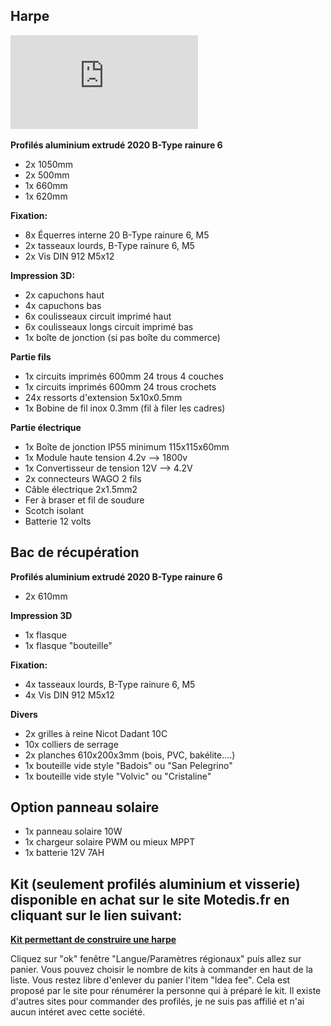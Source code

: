 ## Harpe


![Dimensions](https://github.com/Ratamuse/Harpe/blob/main/Harpe%20ruches/Images/Plan%20harpe.pdf)



**Profilés aluminium extrudé 2020 B-Type rainure 6**
- 2x 1050mm
- 2x 500mm
- 1x 660mm
- 1x 620mm


**Fixation:**
- 8x Équerres interne 20 B-Type rainure 6, M5
- 2x tasseaux lourds, B-Type rainure 6, M5
- 2x Vis DIN 912 M5x12

**Impression 3D:**
- 2x capuchons haut
- 4x capuchons bas
- 6x coulisseaux circuit imprimé haut
- 6x coulisseaux longs circuit imprimé bas
- 1x boîte de jonction (si pas boîte du commerce)

**Partie fils**
- 1x circuits imprimés 600mm 24 trous 4 couches
- 1x circuits imprimés 600mm 24 trous crochets
- 24x ressorts d'extension 5x10x0.5mm
- 1x Bobine de fil inox 0.3mm (fil à filer les cadres)

**Partie électrique**
- 1x Boîte de jonction IP55 minimum 115x115x60mm
- 1x Module haute tension 4.2v --> 1800v
- 1x Convertisseur de tension 12V --> 4.2V
- 2x connecteurs WAGO 2 fils
- Câble électrique 2x1.5mm2
- Fer à braser et fil de soudure
- Scotch isolant
- Batterie 12 volts

## Bac de récupération

**Profilés aluminium extrudé 2020 B-Type rainure 6**
- 2x 610mm

**Impression 3D**
- 1x flasque
- 1x flasque "bouteille"

**Fixation:**
- 4x tasseaux lourds, B-Type rainure 6, M5
- 4x Vis DIN 912 M5x12

**Divers**
- 2x grilles à reine Nicot Dadant 10C
- 10x colliers de serrage
- 2x planches 610x200x3mm (bois, PVC, bakélite....)
- 1x bouteille vide style "Badois" ou "San Pelegrino"
- 1x bouteille vide style "Volvic" ou "Cristaline"

## Option panneau solaire
- 1x panneau solaire 10W
- 1x chargeur solaire PWM ou mieux MPPT
- 1x batterie 12V 7AH

## Kit (seulement profilés aluminium et visserie) disponible en achat sur le site Motedis.fr en cliquant sur le lien suivant:

**[Kit permettant de construire une harpe](https://www.motedis.fr/shop/create_offers_kit.php?oID=809841)**

Cliquez sur "ok" fenêtre "Langue/Paramètres régionaux" puis allez sur panier. Vous pouvez choisir le nombre de kits à commander en haut de la liste. 
Vous restez libre d'enlever du panier l'item "Idea fee". Cela est proposé par le site pour rénumérer la personne qui à préparé le kit. Il existe d'autres sites pour commander des profilés, je ne suis pas affilié et n'ai aucun intéret avec cette société. 












